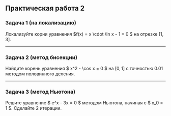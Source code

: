 ## Практическая работа 2

### Задача 1 (на локализацию)

Локализуйте корни уравнения $f(x) = x \cdot \ln x - 1 = 0 $ на отрезке $[1, 3]$.

---

### Задача 2 (метод бисекции)

Найдите корень уравнения $ x^2 - \cos x = 0 $ на $[0, 1]$ с точностью 0.01 методом половинного деления.

---

### Задача 3 (метод Ньютона)

Решите уравнение $ e^x - 3x = 0 $ методом Ньютона, начиная с $ x_0 = 1 $. Сделайте 2 итерации.